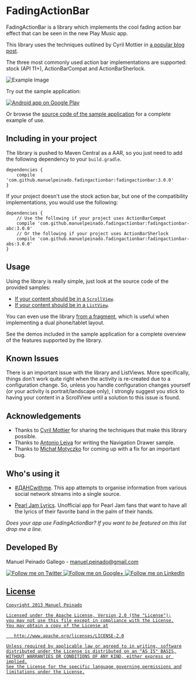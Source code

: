 FadingActionBar
==================

FadingActionBar is a library which implements the cool fading action bar effect that can be seen in the new Play Music app.

This library uses the techniques outlined by Cyril Mottier in [a popular blog post][1].

The three most commonly used action bar implementations are supported: stock (API 11+), ActionBarCompat and ActionBarSherlock.

![Example Image][2]

Try out the sample application:

<a href="https://play.google.com/store/apps/details?id=com.manuelpeinado.fadingactionbar.demo">
  <img alt="Android app on Google Play"
       src="https://developer.android.com/images/brand/en_app_rgb_wo_45.png" />
</a>

Or browse the [source code of the sample application][3] for a complete example of use.

Including in your project
-------------------------

The library is pushed to Maven Central as a AAR, so you just need to add the following dependency to your `build.gradle`.
    
    dependencies {
        compile 'com.github.manuelpeinado.fadingactionbar:fadingactionbar:3.0.0'
    }
    
If your project doesn't use the stock action bar, but one of the compatibility implementations, you would use the following:

    dependencies {
        // Use the following if your project uses ActionBarCompat
        compile 'com.github.manuelpeinado.fadingactionbar:fadingactionbar-abc:3.0.0'
        // Or the following if your project uses ActionBarSherlock
        compile 'com.github.manuelpeinado.fadingactionbar:fadingactionbar-abs:3.0.0'
    }


Usage
-----

Using the library is really simple, just look at the source code of the provided samples:

* [If your content should be in a `ScrollView`][4].
* [If your content should be in a `ListView`][5].

You can even use the library [from a fragment][6], which is useful when implementing a dual phone/tablet layout.

See the demos included in the sample application for a complete overview of the features supported by the library.

Known Issues
------------

There is an important issue with the library and ListViews. More specifically, things don't work quite right when the activity is re-created due to a configuration change. So, unless you handle configuration changes yourself (or your activity is portrait/landscape only), I strongly suggest you stick to having your content in a ScrollView until a solution to this issue is found.


Acknowledgements
--------------------

* Thanks to [Cyril Mottier][8] for sharing the techniques that make this library possible.
* Thanks to [Antonio Leiva][9] for writing the Navigation Drawer sample.
* Thanks to [Michał Motyczko][10] for coming up with a fix for an important bug.


Who's using it
--------------

* [#ДАНСwithme][11]. This app attempts to organise information from various social network streams into a single source.

* [Pearl Jam Lyrics][12]. Unofficial app for Pearl Jam fans that want to have all the lyrics of their favorite band in the palm of their hands.

*Does your app use FadingActionBar? If you want to be featured on this list drop me a line.*


Developed By
--------------------

Manuel Peinado Gallego - <manuel.peinado@gmail.com>

<a href="https://twitter.com/mpg2">
  <img alt="Follow me on Twitter"
       src="https://raw.github.com/ManuelPeinado/NumericPageIndicator/master/art/twitter.png" />
</a>
<a href="https://plus.google.com/106514622630861903655">
  <img alt="Follow me on Google+"
       src="https://raw.github.com/ManuelPeinado/NumericPageIndicator/master/art/google-plus.png" />
</a>
<a href="http://www.linkedin.com/pub/manuel-peinado-gallego/1b/435/685">
  <img alt="Follow me on LinkedIn"
       src="https://raw.github.com/ManuelPeinado/NumericPageIndicator/master/art/linkedin.png" />


License
-----------

    Copyright 2013 Manuel Peinado

    Licensed under the Apache License, Version 2.0 (the "License");
    you may not use this file except in compliance with the License.
    You may obtain a copy of the License at

       http://www.apache.org/licenses/LICENSE-2.0

    Unless required by applicable law or agreed to in writing, software
    distributed under the License is distributed on an "AS IS" BASIS,
    WITHOUT WARRANTIES OR CONDITIONS OF ANY KIND, either express or implied.
    See the License for the specific language governing permissions and
    limitations under the License.




 [1]: http://cyrilmottier.com/2013/05/24/pushing-the-actionbar-to-the-next-level/
 [2]: https://raw.github.com/ManuelPeinado/FadingActionBar/master/art/readme_pic.png
 [3]: https://github.com/ManuelPeinado/FadingActionBar/tree/master/samples/stock
 [4]: https://github.com/ManuelPeinado/FadingActionBar/blob/master/samples/stock/src/com/manuelpeinado/fadingactionbar/demo/ScrollViewActivity.java
 [5]: https://github.com/ManuelPeinado/FadingActionBar/blob/master/samples/stock/src/com/manuelpeinado/fadingactionbar/demo/ListViewActivity.java
 [6]: https://github.com/ManuelPeinado/FadingActionBar/blob/master/samples/stock/src/com/manuelpeinado/fadingactionbar/demo/SampleFragment.java
 [7]: https://github.com/ManuelPeinado/FadingActionBar/blob/master/sample/src/com/manuelpeinado/fadingactionbar/demo/SampleFragment.java
 [8]: http://cyrilmottier.com
 [9]: https://github.com/antoniolg
 [10]: https://github.com/mozarcik/
 [11]: https://play.google.com/store/apps/details?id=com.yavorivanov.android.danswithme 
 [12]: https://play.google.com/store/apps/details?id=com.juannale.pearljamlyricsapp


